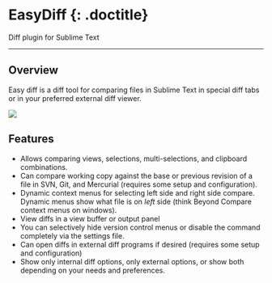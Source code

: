# EasyDiff {: .doctitle}
Diff plugin for Sublime Text

---

## Overview
Easy diff is a diff tool for comparing files in Sublime Text in special diff tabs or in your preferred external diff viewer.

<img src="https://dl.dropboxusercontent.com/u/342698/EasyDiff/menus.png" border="0"/>

## Features
- Allows comparing views, selections, multi-selections, and clipboard combinations.
- Can compare working copy against the base or previous revision of a file in SVN, Git, and Mercurial (requires some setup and configuration).
- Dynamic context menus for selecting left side and right side compare.  Dynamic menus show what file is on *left* side (think Beyond Compare context menus on windows).
- View diffs in a view buffer or output panel
- You can selectively hide version control menus or disable the command completely via the settings file.
- Can open diffs in external diff programs if desired (requires some setup and configuration)
- Show only internal diff options, only external options, or show both depending on your needs and preferences.
